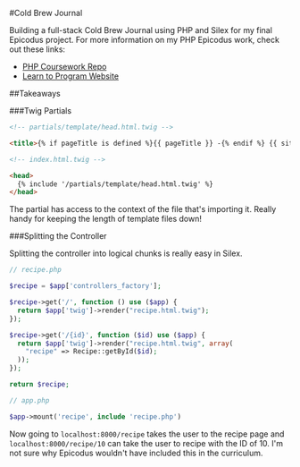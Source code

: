 #Cold Brew Journal

Building a full-stack Cold Brew Journal using PHP and Silex for my final Epicodus project. For more information on my PHP Epicodus work, check out these links:

* [PHP Coursework Repo](https://github.com/matthewbryancurtis/epicodus_php)
* [Learn to Program Website](https://www.learnhowtoprogram.com)

##Takeaways

###Twig Partials

```HTML
<!-- partials/template/head.html.twig -->

<title>{% if pageTitle is defined %}{{ pageTitle }} -{% endif %} {{ siteTitle }}</title>
```

```HTML
<!-- index.html.twig -->

<head>
  {% include '/partials/template/head.html.twig' %}
</head>
```

The partial has access to the context of the file that's importing it. Really handy for keeping the length of template files down!

###Splitting the Controller

Splitting the controller into logical chunks is really easy in Silex.

```PHP
// recipe.php

$recipe = $app['controllers_factory'];

$recipe->get('/', function () use ($app) {
  return $app['twig']->render("recipe.html.twig");
});

$recipe->get('/{id}', function ($id) use ($app) {
  return $app['twig']->render("recipe.html.twig", array(
    "recipe" => Recipe::getById($id);
  ));
});

return $recipe;
```

```PHP
// app.php

$app->mount('recipe', include 'recipe.php')
```

Now going to `localhost:8000/recipe` takes the user to the recipe page and `localhost:8000/recipe/10` can take the user to recipe with the ID of 10. I'm not sure why Epicodus wouldn't have included this in the curriculum.
